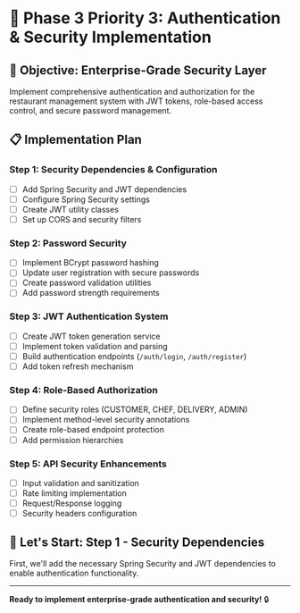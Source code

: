 # 🔐 Phase 3 Priority 3: Authentication & Security Implementation

## 🎯 **Objective**: Enterprise-Grade Security Layer

Implement comprehensive authentication and authorization for the restaurant management system with JWT tokens, role-based access control, and secure password management.

## 📋 **Implementation Plan**

### **Step 1: Security Dependencies & Configuration**
- [ ] Add Spring Security and JWT dependencies
- [ ] Configure Spring Security settings
- [ ] Create JWT utility classes
- [ ] Set up CORS and security filters

### **Step 2: Password Security**
- [ ] Implement BCrypt password hashing
- [ ] Update user registration with secure passwords
- [ ] Create password validation utilities
- [ ] Add password strength requirements

### **Step 3: JWT Authentication System**
- [ ] Create JWT token generation service
- [ ] Implement token validation and parsing
- [ ] Build authentication endpoints (`/auth/login`, `/auth/register`)
- [ ] Add token refresh mechanism

### **Step 4: Role-Based Authorization**
- [ ] Define security roles (CUSTOMER, CHEF, DELIVERY, ADMIN)
- [ ] Implement method-level security annotations
- [ ] Create role-based endpoint protection
- [ ] Add permission hierarchies

### **Step 5: API Security Enhancements**
- [ ] Input validation and sanitization
- [ ] Rate limiting implementation
- [ ] Request/Response logging
- [ ] Security headers configuration

## 🚀 **Let's Start: Step 1 - Security Dependencies**

First, we'll add the necessary Spring Security and JWT dependencies to enable authentication functionality.

---
**Ready to implement enterprise-grade authentication and security!** 🔒
